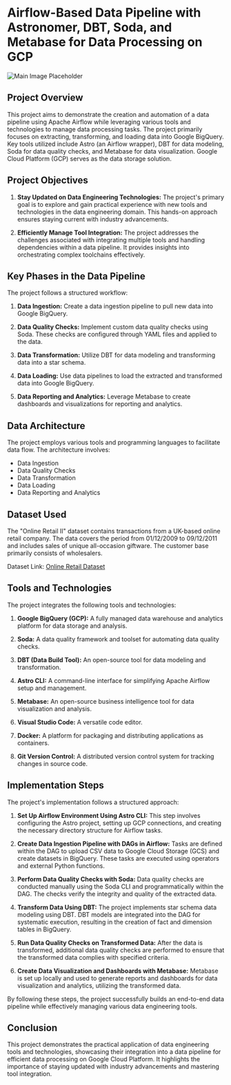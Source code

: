 # Airflow-Based Data Pipeline with Astronomer, DBT, Soda, and Metabase for Data Processing on GCP

![Main Image Placeholder](https://user-images.githubusercontent.com/22219089/268885855-c0e1b490-510d-43aa-b34c-9e6ea3c750a5.png)

## Project Overview

This project aims to demonstrate the creation and automation of a data pipeline using Apache Airflow while leveraging various tools and technologies to manage data processing tasks. The project primarily focuses on extracting, transforming, and loading data into Google BigQuery. Key tools utilized include Astro (an Airflow wrapper), DBT for data modeling, Soda for data quality checks, and Metabase for data visualization. Google Cloud Platform (GCP) serves as the data storage solution.

## Project Objectives

1. **Stay Updated on Data Engineering Technologies:** The project's primary goal is to explore and gain practical experience with new tools and technologies in the data engineering domain. This hands-on approach ensures staying current with industry advancements.

2. **Efficiently Manage Tool Integration:** The project addresses the challenges associated with integrating multiple tools and handling dependencies within a data pipeline. It provides insights into orchestrating complex toolchains effectively.

## Key Phases in the Data Pipeline

The project follows a structured workflow:

1. **Data Ingestion:** Create a data ingestion pipeline to pull new data into Google BigQuery.

2. **Data Quality Checks:** Implement custom data quality checks using Soda. These checks are configured through YAML files and applied to the data.

3. **Data Transformation:** Utilize DBT for data modeling and transforming data into a star schema.

4. **Data Loading:** Use data pipelines to load the extracted and transformed data into Google BigQuery.

5. **Data Reporting and Analytics:** Leverage Metabase to create dashboards and visualizations for reporting and analytics.

## Data Architecture

The project employs various tools and programming languages to facilitate data flow. The architecture involves:

- Data Ingestion
- Data Quality Checks
- Data Transformation
- Data Loading
- Data Reporting and Analytics

## Dataset Used

The "Online Retail II" dataset contains transactions from a UK-based online retail company. The data covers the period from 01/12/2009 to 09/12/2011 and includes sales of unique all-occasion giftware. The customer base primarily consists of wholesalers.

Dataset Link: [Online Retail Dataset](https://www.kaggle.com/datasets/mashlyn/online-retail-ii-uci)

## Tools and Technologies

The project integrates the following tools and technologies:

1. **Google BigQuery (GCP):** A fully managed data warehouse and analytics platform for data storage and analysis.

2. **Soda:** A data quality framework and toolset for automating data quality checks.

3. **DBT (Data Build Tool):** An open-source tool for data modeling and transformation.

4. **Astro CLI:** A command-line interface for simplifying Apache Airflow setup and management.

5. **Metabase:** An open-source business intelligence tool for data visualization and analysis.

6. **Visual Studio Code:** A versatile code editor.

7. **Docker:** A platform for packaging and distributing applications as containers.

8. **Git Version Control:** A distributed version control system for tracking changes in source code.

## Implementation Steps

The project's implementation follows a structured approach:

1. **Set Up Airflow Environment Using Astro CLI:** This step involves configuring the Astro project, setting up GCP connections, and creating the necessary directory structure for Airflow tasks.

2. **Create Data Ingestion Pipeline with DAGs in Airflow:** Tasks are defined within the DAG to upload CSV data to Google Cloud Storage (GCS) and create datasets in BigQuery. These tasks are executed using operators and external Python functions.

3. **Perform Data Quality Checks with Soda:** Data quality checks are conducted manually using the Soda CLI and programmatically within the DAG. The checks verify the integrity and quality of the extracted data.

4. **Transform Data Using DBT:** The project implements star schema data modeling using DBT. DBT models are integrated into the DAG for systematic execution, resulting in the creation of fact and dimension tables in BigQuery.

5. **Run Data Quality Checks on Transformed Data:** After the data is transformed, additional data quality checks are performed to ensure that the transformed data complies with specified criteria.

6. **Create Data Visualization and Dashboards with Metabase:** Metabase is set up locally and used to generate reports and dashboards for data visualization and analytics, utilizing the transformed data.

By following these steps, the project successfully builds an end-to-end data pipeline while effectively managing various data engineering tools.

## Conclusion

This project demonstrates the practical application of data engineering tools and technologies, showcasing their integration into a data pipeline for efficient data processing on Google Cloud Platform. It highlights the importance of staying updated with industry advancements and mastering tool integration.
